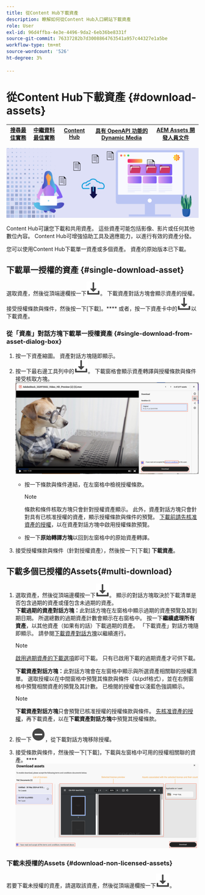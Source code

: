 ```yaml
---
title: 從Content Hub下載資產
description: 瞭解如何從Content Hub入口網站下載資產
role: User
exl-id: 96d4ffba-4e3e-4496-9da2-6eb36be8331f
source-git-commit: 76337282b7d3008864763541a957c44327e1a5be
workflow-type: tm+mt
source-wordcount: '526'
ht-degree: 3%

---
```


# 從Content Hub下載資產 {#download-assets}

| [搜尋最佳實務](/help/assets/search-best-practices.md) | [中繼資料最佳實務](/help/assets/metadata-best-practices.md) | [Content Hub](/help/assets/product-overview.md) | [具有 OpenAPI 功能的 Dynamic Media](/help/assets/dynamic-media-open-apis-overview.md) | [AEM Assets 開發人員文件](https://developer.adobe.com/experience-cloud/experience-manager-apis/) |
| ------------- | --------------------------- |---------|----|-----|

<!-- ![Download assets](assets/download-asset.jpg) -->
![下載資產](assets/download-asset-genstudio.jpeg)

Content Hub可讓您下載和共用資產。 這些資產可能包括影像、影片或任何其他數位內容。 Content Hub可增強協助工具及適應能力，以進行有效的資產分發。

您可以使用Content Hub下載單一資產或多個資產。 資產的原始版本已下載。

## 下載單一授權的資產 {#single-download-asset}

選取資產，然後從頂端邊欄按一下![下載](/help/assets/assets/download-icon.svg)。 下載資產對話方塊會顯示資產的授權。 接受授權條款與條件，然後按一下[下載]。****
或者，按一下資產卡中的![下載](/help/assets/assets/download-icon.svg)以下載資產。

### 從「資產」對話方塊下載單一授權資產 {#single-download-from-asset-dialog-box}

1. 按一下資產縮圖。 資產對話方塊隨即顯示。
1. 按一下最右邊工具列中的![下載](/help/assets/assets/download-icon.svg)。 下載窗格會顯示資產轉譯與授權條款與條件接受核取方塊。
   ![單一下載對話方塊](/help/assets/assets/asset-dialog-box-for-single-download.png)
   * 按一下條款與條件連結，在左窗格中檢視授權條款。

     >[!NOTE]
     >
     >條款和條件核取方塊只會針對授權資產顯示。 此外，資產對話方塊只會針對具有已核准授權的資產，顯示授權條款與條件的預覽。 [下載前請先核准資產的授權](/help/assets/approve-assets-content-hub.md)，以在資產對話方塊中啟用授權條款預覽。

   * 按一下&#x200B;**原始轉譯方塊**&#x200B;以回到左窗格中的原始資產轉譯。
1. 接受授權條款與條件（針對授權資產），然後按一下[下載] **下載資產**。

## 下載多個已授權的Assets{#multi-download}

1. 選取資產，然後從頂端邊欄按一下![下載](/help/assets/assets/download-icon.svg)。 顯示的對話方塊取決於下載清單是否包含過期的資產或僅包含未過期的資產。<br/>
   **下載過期的資產對話方塊：**&#x200B;此對話方塊在左窗格中顯示過期的資產預覽及其到期日期。 所選總數的過期資產計數會顯示在右窗格中。 按一下&#x200B;**繼續處理所有資產**，以其他資產（如果有的話）下載過期的資產。 「下載資產」對話方塊隨即顯示。 請參閱[下載資產對話方塊](#Download-asset-dialog-box)以繼續進行。

   >[!NOTE]
   >
   >[啟用過期資產的下載選項](/help/assets/configure-content-hub-ui-options.md#expired-assets-content-hub)即可下載。 只有已啟用下載的過期資產才可供下載。

   <a id="Download-asset-dialog-box"></a> **下載資產對話方塊：**&#x200B;此對話方塊會在左窗格中顯示與所選資產相關聯的授權清單。 選取授權以在中間窗格中預覽其條款與條件（以pdf格式），並在右側窗格中預覽相關資產的預覽及其計數。 已檢閱的授權會以淺藍色強調顯示。

   >[!NOTE]
   >
   > **下載資產對話方塊**&#x200B;只會預覽已核准授權的授權條款與條件。 [先核准資產的授權](/help/assets/approve-assets-content-hub.md)，再下載資產，以在&#x200B;**下載資產對話方塊**&#x200B;中預覽其授權條款。

1. 按一下![移除圖示](/help/assets/assets/remove-icon.svg)，從下載對話方塊移除授權。

1. 接受條款與條件，然後按一下[下載]，下載與左窗格中可用的授權相關聯的資產。****
   ![下載多重授權](/help/assets/assets/download-multiple-license.png)

### 下載未授權的Assets {#download-non-licensed-assets}

若要下載未授權的資產，請選取該資產，然後從頂端邊欄按一下![下載](/help/assets/assets/download-icon.svg)。







